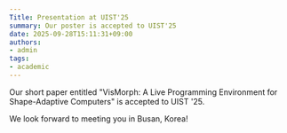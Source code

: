 ```yaml
---
Title: Presentation at UIST'25
summary: Our poster is accepted to UIST'25
date: 2025-09-28T15:11:31+09:00
authors:
- admin
tags:
- academic
---
```


Our short paper entitled "VisMorph: A Live Programming Environment for Shape-Adaptive Computers" is accepted to UIST '25.

We look forward to meeting you in Busan, Korea!
